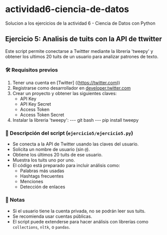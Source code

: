 # actividad6-ciencia-de-datos
Solucion a los ejercicios de la actividad 6 - Ciencia de Datos con Python


## Ejercicio 5: Analisis de tuits con la API de ttwitter

Este script permite conectarse a Twittter mediante la libreria 'tweepy' y obtener los ultimos 20 tuits
de un usuario para analizar patrones de texto.

###  🛠️ Requisitos previos

1. Tener una cuenta en [Twitter] ((https://twitter.com))
2. Registrarse como desarrollador en [developer.twitter.com](https://developer.twitter.com)
3. Crear un proyecto y obtener las siguientes claves: 
    - API Key
    - API Key Secret
    - Access Token
    - Access Token Secret
4. Instalar la libreria 'tweepy':
    --- git bash ---
    pip install tweepy

### 📜 Descripción del script (`ejercicio5/ejercicio5.py`)

- Se conecta a la API de Twitter usando las claves del usuario.
- Solicita un nombre de usuario (sin `@`).
- Obtiene los últimos 20 tuits de ese usuario.
- Muestra los tuits uno por uno.
- El código está preparado para incluir análisis como:
  - Palabras más usadas
  - Hashtags frecuentes
  - Menciones
  - Detección de enlaces

### 📌 Notas

- Si el usuario tiene la cuenta privada, no se podrán leer sus tuits.
- Se recomienda usar cuentas públicas.
- El script puede extenderse para hacer análisis con librerías como `collections`, `nltk`, o `pandas`.
